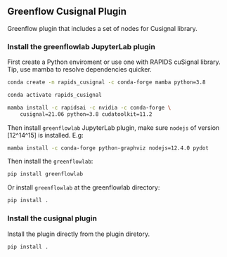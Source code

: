 ## Greenflow Cusignal Plugin 

Greenflow plugin that includes a set of nodes for Cusignal library. 


### Install the greenflowlab JupyterLab plugin

First create a Python enviroment or use one with RAPIDS cuSignal library. Tip,
use mamba to resolve dependencies quicker.
```bash
conda create -n rapids_cusignal -c conda-forge mamba python=3.8

conda activate rapids_cusignal

mamba install -c rapidsai -c nvidia -c conda-forge \
    cusignal=21.06 python=3.8 cudatoolkit=11.2
```

Then install `greenflowlab` JupyterLab plugin, make sure `nodejs` of version
[12^14^15] is installed. E.g:
```bash
mamba install -c conda-forge python-graphviz nodejs=12.4.0 pydot
```
Then install the `greenflowlab`:
```bash
pip install greenflowlab
```
Or install `greenflowlab` at the greenflowlab directory:
```bash
pip install .
```

### Install the cusignal plugin
Install the plugin directly from the plugin diretory.
```bash
pip install .
```

